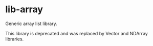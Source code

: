 # lib-array
Generic array list library.

This library is deprecated and was replaced by Vector and NDArray libraries.
